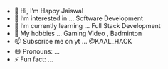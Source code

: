 - 👋 Hi, I’m Happy Jaiswal
- 👀 I’m interested in ... Software Development 
- 🌱 I’m currently learning ... Full Stack Development
- 💞️ My hobbies ... Gaming Video , Badminton
- 📫 Subscribe me on yt ... @KAAL_HACK
- 😄 Pronouns: ...
- ⚡ Fun fact: ...

<!---
happycoder-soft/happycoder-soft is a ✨ special ✨ repository because its `README.md` (this file) appears on your GitHub profile.
You can click the Preview link to take a look at your changes.
--->

